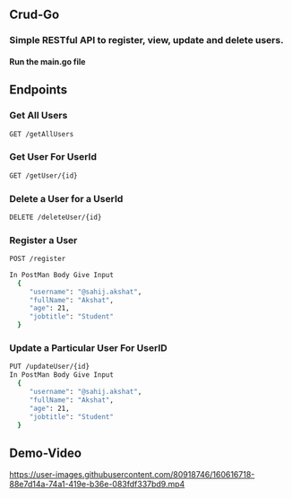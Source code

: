 ## Crud-Go
### Simple RESTful API to register, view, update and delete users.
#### Run the main.go file
## Endpoints 

### Get All Users
``` bash
GET /getAllUsers
```
### Get User For UserId
``` bash
GET /getUser/{id}
```

### Delete a User for a UserId 
``` bash
DELETE /deleteUser/{id}
```

### Register a User
``` bash
POST /register

In PostMan Body Give Input 
  {
     "username": "@sahij.akshat",
     "fullName": "Akshat",
     "age": 21,
     "jobtitle": "Student"
  }
```

### Update a Particular User For UserID
``` bash
PUT /updateUser/{id}
In PostMan Body Give Input 
  {
     "username": "@sahij.akshat",
     "fullName": "Akshat",
     "age": 21,
     "jobtitle": "Student"
  }
```

## Demo-Video
https://user-images.githubusercontent.com/80918746/160616718-88e7d14a-74a1-419e-b36e-083fdf337bd9.mp4



